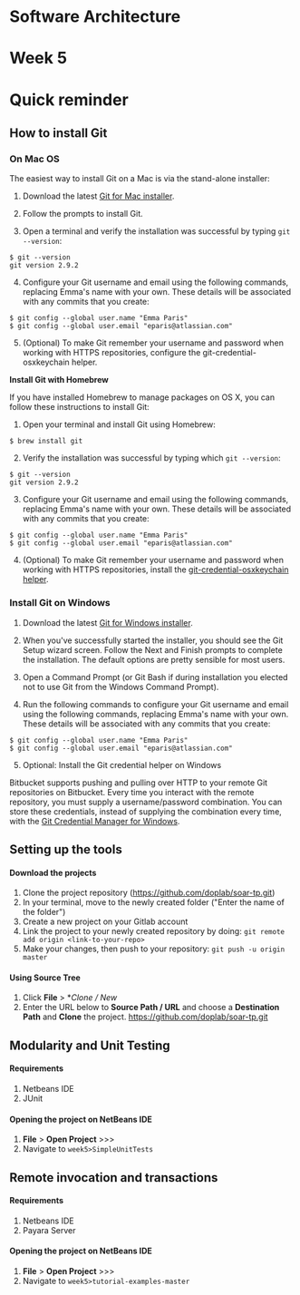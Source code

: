 # Software Architecture
# Week 5

# Quick reminder
## How to install Git
### On Mac OS
The easiest way to install Git on a Mac is via the stand-alone installer:
1. Download the latest [Git for Mac installer](https://sourceforge.net/projects/git-osx-installer/files/).

2. Follow the prompts to install Git.

3. Open a terminal and verify the installation was successful by typing `git --version`:

```shell
$ git --version
git version 2.9.2
```

4. Configure your Git username and email using the following commands, replacing Emma's name with your own. These details will be associated with any commits that you create:

```shell
$ git config --global user.name "Emma Paris"
$ git config --global user.email "eparis@atlassian.com"
```
5. (Optional) To make Git remember your username and password when working with HTTPS repositories, configure the git-credential-osxkeychain helper.

__Install Git with Homebrew__

If you have installed Homebrew to manage packages on OS X, you can follow these instructions to install Git:

1. Open your terminal and install Git using Homebrew:
```shell
$ brew install git
```
2. Verify the installation was successful by typing which `git --version`:
```shell
$ git --version
git version 2.9.2
```
3. Configure your Git username and email using the following commands, replacing Emma's name with your own. These details will be associated with any commits that you create:
```shell
$ git config --global user.name "Emma Paris"
$ git config --global user.email "eparis@atlassian.com"
```
4. (Optional) To make Git remember your username and password when working with HTTPS repositories, install the [git-credential-osxkeychain helper](https://www.atlassian.com/git/tutorials/install-git#install-the-git-credential-osx).

### Install Git on Windows
1. Download the latest [Git for Windows installer](https://git-for-windows.github.io/).

2. When you've successfully started the installer, you should see the Git Setup wizard screen. Follow the Next and Finish prompts to complete the installation. The default options are pretty sensible for most users.

3. Open a Command Prompt (or Git Bash if during installation you elected not to use Git from the Windows Command Prompt).

4. Run the following commands to configure your Git username and email using the following commands, replacing Emma's name with your own. These details will be associated with any commits that you create:
```shell
$ git config --global user.name "Emma Paris"
$ git config --global user.email "eparis@atlassian.com"
```
5. Optional: Install the Git credential helper on Windows

Bitbucket supports pushing and pulling over HTTP to your remote Git repositories on Bitbucket. Every time you interact with the remote repository, you must supply a username/password combination. You can store these credentials, instead of supplying the combination every time, with the [Git Credential Manager for Windows](https://github.com/Microsoft/Git-Credential-Manager-for-Windows).

## Setting up the tools

#### Download the projects
1. Clone the project repository (https://github.com/doplab/soar-tp.git)
2. In your terminal, move to the newly created folder ("Enter the name of the folder")
3. Create a new project on your Gitlab account 
4. Link the project to your newly created repository by doing: `git remote add origin <link-to-your-repo>` 
5. Make your changes, then push to your repository: `git push -u origin master`

#### Using Source Tree
1. Click **File** > **Clone / New* 
2. Enter the URL below to **Source Path / URL** and choose a **Destination Path** and **Clone** the project.
https://github.com/doplab/soar-tp.git


## Modularity and Unit Testing

#### Requirements
1. Netbeans IDE
2. JUnit

#### Opening the project on NetBeans IDE
1. **File** > **Open Project** >>>
2. Navigate to `week5>SimpleUnitTests`

## Remote invocation and transactions

#### Requirements
1. Netbeans IDE
2. Payara Server

#### Opening the project on NetBeans IDE
1. **File** > **Open Project** >>>
2. Navigate to `week5>tutorial-examples-master`


